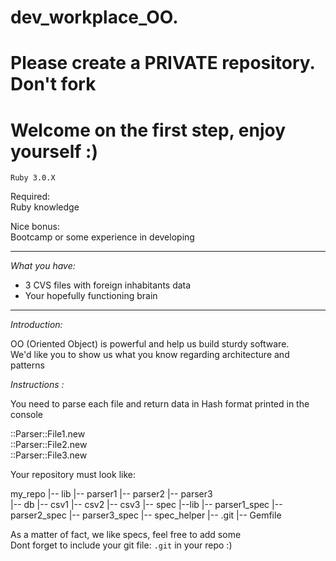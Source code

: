 # dev_workplace_OO. 

# Please create a PRIVATE repository. Don't fork  

# Welcome on the first step, enjoy yourself :)  

`Ruby 3.0.X`  

Required:  
Ruby knowledge  

Nice bonus:  
Bootcamp or some experience in developing  

----------  

*What you have:*  
- 3 CVS files with foreign inhabitants data
- Your hopefully functioning brain  
----------  

*Introduction:*  

OO (Oriented Object) is powerful and help us build sturdy software.  
We'd like you to show us what you know regarding architecture and patterns  


*Instructions :*  

You need to parse each file and return data in Hash format printed in the console  

::Parser::File1.new  
::Parser::File2.new  
::Parser::File3.new  

Your repository must look like: 

my_repo
  |-- lib
    |-- parser1
    |-- parser2
    |-- parser3  
  |-- db
    |-- csv1
    |-- csv2
    |-- csv3
  |-- spec
    |--lib
      |-- parser1_spec
      |-- parser2_spec
      |-- parser3_spec
    |-- spec_helper
  |-- .git
  |-- Gemfile
 

As a matter of fact, we like specs, feel free to add some  
Dont forget to include your git file: `.git` in your repo :)

